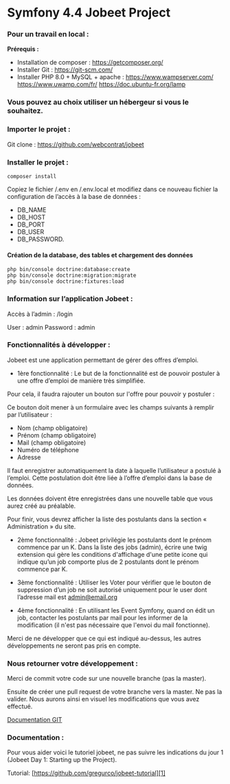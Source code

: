 # Symfony 4.4 Jobeet Project

### Pour un travail en local : 
**Prérequis :**
* Installation de composer : https://getcomposer.org/ 
* Installer Git : https://git-scm.com/ 
* Installer PHP 8.0 + MySQL + apache : 
https://www.wampserver.com/ 
https://www.uwamp.com/fr/ 
https://doc.ubuntu-fr.org/lamp 


### Vous pouvez au choix utiliser un hébergeur si vous le souhaitez.


### Importer le projet :
Git clone : https://github.com/webcontrat/jobeet 


### Installer le projet :

    composer install

Copiez le fichier /.env en /.env.local et modifiez dans ce nouveau fichier la configuration de l’accès à la base de données :
- DB_NAME
- DB_HOST
- DB_PORT
- DB_USER
- DB_PASSWORD.

#### Création de la database, des tables et chargement des données
    php bin/console doctrine:database:create
    php bin/console doctrine:migration:migrate
    php bin/console doctrine:fixtures:load 

### Information sur l’application Jobeet :
Accès à l’admin : /login

User : admin
Password : admin


### Fonctionnalités à développer : 
Jobeet est une application permettant de gérer des offres d’emploi.

- 1ère fonctionnalité : Le but de la fonctionnalité est de pouvoir postuler à une offre d’emploi de manière très simplifiée.

Pour cela, il faudra rajouter un bouton sur l'offre pour pouvoir y postuler :

Ce bouton doit mener à un formulaire avec les champs suivants à remplir par l’utilisateur :
 * Nom (champ obligatoire)
 * Prénom (champ obligatoire)
 * Mail (champ obligatoire)
 * Numéro de téléphone
 * Adresse

Il faut enregistrer automatiquement la date à laquelle l’utilisateur a postulé à l’emploi. Cette postulation doit être liée à l’offre d’emploi dans la base de données.

Les données doivent être enregistrées dans une nouvelle table que vous aurez créé au préalable.

Pour finir, vous devrez afficher la liste des postulants dans la section « Administration » du site.

- 2ème fonctionnalité : Jobeet privilégie les postulants dont le prénom commence par un K. Dans la liste des jobs (admin), écrire une twig extension qui gère les conditions d'affichage d'une petite icone qui indique qu’un job comporte plus de 2 postulants dont le prénom commence par K.

- 3ème fonctionnalité : Utiliser les Voter pour vérifier que le bouton de suppression d’un job ne soit autorisé uniquement pour le user dont l’adresse mail est admin@email.org

- 4ème fonctionnalité : En utilisant les Event Symfony, quand on édit un job, contacter les postulants par mail pour les informer de la modification (il n'est pas nécessaire que l'envoi du mail fonctionne).

Merci de ne développer que ce qui est indiqué au-dessus, les autres développements ne seront pas pris en compte.


### Nous retourner votre développement :

Merci de commit votre code sur une nouvelle branche (pas la master).

Ensuite de créer une pull request de votre branche vers la master. Ne pas la valider. Nous aurons ainsi en visuel les modifications que vous avez effectué. 

[Documentation GIT](https://docs.github.com/en/github/collaborating-with-issues-and-pull-requests/proposing-changes-to-your-work-with-pull-requests)


### Documentation :

Pour vous aider voici le tutoriel jobeet, ne pas suivre les indications du jour 1 (Jobeet Day 1: Starting up the Project).

Tutorial: [https://github.com/gregurco/jobeet-tutorial][1]

[1]: https://github.com/gregurco/jobeet-tutorial
